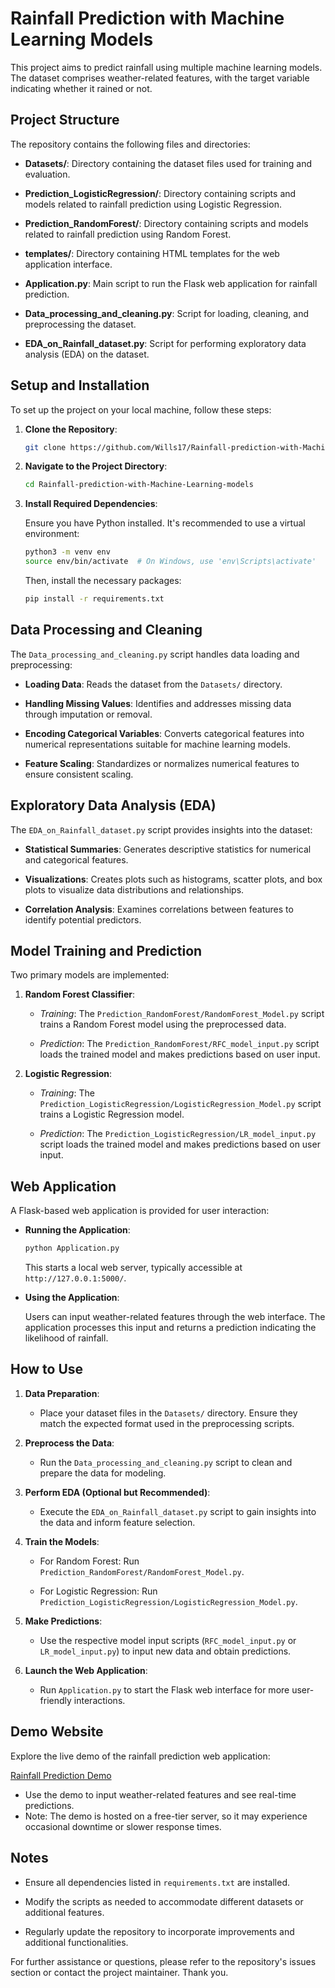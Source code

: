 # Rainfall Prediction with Machine Learning Models

This project aims to predict rainfall using multiple machine learning models. The dataset comprises weather-related features, with the target variable indicating whether it rained or not.

## Project Structure

The repository contains the following files and directories:

- **Datasets/**: Directory containing the dataset files used for training and evaluation.

- **Prediction_LogisticRegression/**: Directory containing scripts and models related to rainfall prediction using Logistic Regression.

- **Prediction_RandomForest/**: Directory containing scripts and models related to rainfall prediction using Random Forest.

- **templates/**: Directory containing HTML templates for the web application interface.

- **Application.py**: Main script to run the Flask web application for rainfall prediction.

- **Data_processing_and_cleaning.py**: Script for loading, cleaning, and preprocessing the dataset.

- **EDA_on_Rainfall_dataset.py**: Script for performing exploratory data analysis (EDA) on the dataset.


## Setup and Installation

To set up the project on your local machine, follow these steps:

1. **Clone the Repository**:

   ```bash
   git clone https://github.com/Wills17/Rainfall-prediction-with-Machine-Learning-models.git
   ```


2. **Navigate to the Project Directory**:

   ```bash
   cd Rainfall-prediction-with-Machine-Learning-models
   ```


3. **Install Required Dependencies**:

   Ensure you have Python installed. It's recommended to use a virtual environment:

   ```bash
   python3 -m venv env
   source env/bin/activate  # On Windows, use 'env\Scripts\activate'
   ```

   Then, install the necessary packages:

   ```bash
   pip install -r requirements.txt
   ```


## Data Processing and Cleaning

The `Data_processing_and_cleaning.py` script handles data loading and preprocessing:

- **Loading Data**: Reads the dataset from the `Datasets/` directory.

- **Handling Missing Values**: Identifies and addresses missing data through imputation or removal.

- **Encoding Categorical Variables**: Converts categorical features into numerical representations suitable for machine learning models.

- **Feature Scaling**: Standardizes or normalizes numerical features to ensure consistent scaling.

## Exploratory Data Analysis (EDA)

The `EDA_on_Rainfall_dataset.py` script provides insights into the dataset:

- **Statistical Summaries**: Generates descriptive statistics for numerical and categorical features.

- **Visualizations**: Creates plots such as histograms, scatter plots, and box plots to visualize data distributions and relationships.

- **Correlation Analysis**: Examines correlations between features to identify potential predictors.

## Model Training and Prediction

Two primary models are implemented:

1. **Random Forest Classifier**:

   - *Training*: The `Prediction_RandomForest/RandomForest_Model.py` script trains a Random Forest model using the preprocessed data.

   - *Prediction*: The `Prediction_RandomForest/RFC_model_input.py` script loads the trained model and makes predictions based on user input.

2. **Logistic Regression**:

   - *Training*: The `Prediction_LogisticRegression/LogisticRegression_Model.py` script trains a Logistic Regression model.

   - *Prediction*: The `Prediction_LogisticRegression/LR_model_input.py` script loads the trained model and makes predictions based on user input.

## Web Application

A Flask-based web application is provided for user interaction:

- **Running the Application**:

   ```bash
   python Application.py
   ```

   This starts a local web server, typically accessible at `http://127.0.0.1:5000/`.

- **Using the Application**:

   Users can input weather-related features through the web interface. The application processes this input and returns a prediction indicating the likelihood of rainfall.

## How to Use

1. **Data Preparation**:

   - Place your dataset files in the `Datasets/` directory. Ensure they match the expected format used in the preprocessing scripts.

2. **Preprocess the Data**:

   - Run the `Data_processing_and_cleaning.py` script to clean and prepare the data for modeling.

3. **Perform EDA (Optional but Recommended)**:

   - Execute the `EDA_on_Rainfall_dataset.py` script to gain insights into the data and inform feature selection.

4. **Train the Models**:

   - For Random Forest: Run `Prediction_RandomForest/RandomForest_Model.py`.

   - For Logistic Regression: Run `Prediction_LogisticRegression/LogisticRegression_Model.py`.

5. **Make Predictions**:

   - Use the respective model input scripts (`RFC_model_input.py` or `LR_model_input.py`) to input new data and obtain predictions.

6. **Launch the Web Application**:

   - Run `Application.py` to start the Flask web interface for more user-friendly interactions.

## Demo Website

Explore the live demo of the rainfall prediction web application:

[Rainfall Prediction Demo](https://wills17.pythonanywhere.com/)

- Use the demo to input weather-related features and see real-time predictions.
- Note: The demo is hosted on a free-tier server, so it may experience occasional downtime or slower response times.



## Notes

- Ensure all dependencies listed in `requirements.txt` are installed.

- Modify the scripts as needed to accommodate different datasets or additional features.

- Regularly update the repository to incorporate improvements and additional functionalities.

For further assistance or questions, please refer to the repository's issues section or contact the project maintainer. Thank you.